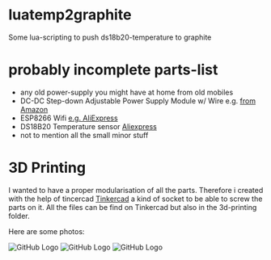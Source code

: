 # luatemp2graphite
Some lua-scripting to push ds18b20-temperature to graphite

# probably incomplete parts-list

* any old power-supply you might have at home from old mobiles
* DC-DC Step-down Adjustable Power Supply Module w/ Wire e.g. [from Amazon](http://www.amazon.com/DC-DC-Step-down-Adjustable-Supply-Module/dp/B008U492C0)
* ESP8266 Wifi [e.g. AliExpress](http://de.aliexpress.com/item/Free-Shipping-1pcs-lot-ESP8266-remote-serial-Port-WIFI-wireless-module-through-walls-Wang/2054386596.html?detailNewVersion=2)
* DS18B20 Temperature sensor [Aliexpress](http://de.aliexpress.com/item/Free-Shipping-1pcs-DS18B20-Stainless-steel-package-1-meters-waterproof-DS18b20-temperature-probe-temperature-sensor-18B20/2036115885.html?detailNewVersion=2)
* not to mention all the small minor stuff

# 3D Printing
I wanted to have a proper modularisation of all the parts. Therefore i created
with the help of tincercad [Tinkercad](https://www.tinkercad.com/things/3bous545sHx)
a kind of socket to be able to screw the parts on it.
All the files can be find on Tinkercad but also in the 3d-printing folder.

Here are some photos:

![GitHub Logo](https://raw.githubusercontent.com/k9ert/luatemp2graphite/master/3d-printing/photo1.png)
![GitHub Logo](https://raw.githubusercontent.com/k9ert/luatemp2graphite/master/3d-printing/photo2.png)
![GitHub Logo](https://raw.githubusercontent.com/k9ert/luatemp2graphite/master/3d-printing/photo3.png)
